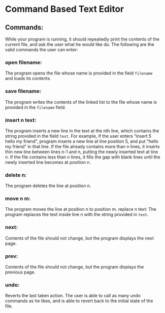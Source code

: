# Command Based Text Editor

## Commands:
While your program is running, it should repeatedly print the contents of the current file, and ask the user what he would like do. The following are the valid commands the user can enter:

### open filename: 
  The program opens the file whose name is provided in the field `filename` and loads its contents.

### save filename: 
  The program writes the contents of the linked list to the file whose name is provided in the `filename` field.

### insert n text: 
  The program inserts a new line in the text at the nth line, which contains the string provided in the field `text`. For example, if the user enters “insert 5 hello my friend”, program inserts a new line at line position 5, and put “hello my friend” in that line. If the file already contains more than n lines, it inserts thin new line between lines n-1 and n, putting the newly inserted text at line n. If the file contains less than n lines, it fills the gap with blank lines until the newly inserted line becomes at position n.

### delete n: 
  The program deletes the line at position n.

### move n m: 
  The program moves the line at position n to position m. replace n text: The program replaces the text inside line n with the string provided in `text`.

### next: 
  Contents of the file should not change, but the program displays the next page.

### prev: 
  Contents of the file should not change, but the program displays the previous page.

### undo: 
  Reverts the last taken action. The user is able to call as many undo commands as he likes, and is able to revert back to the initial state of the file.

